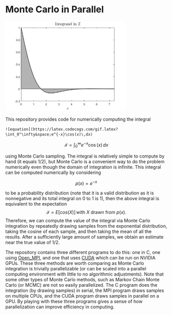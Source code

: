 # Monte Carlo in Parallel

<img src="https://github.com/natsan91/Monte_Carlo_in_Parallel/blob/master/Integrand.jpg" alt="Integrand" style="zoom:67%;" />

This repository provides code for numerically computing the integral 

```mar
![equation](https://latex.codecogs.com/gif.latex?\int_0^\infty&space;e^{-x}\cos(x)\,dx)
```

$$
\mathcal{I} = \int_0^\infty e^{-x} \cos(x)\,dx
$$


using Monte Carlo sampling. The integral is relatively simple to compute by hand (it equals 1/2), but Monte Carlo is a convenient way to do the  problem numerically even though the domain of integration is infinite. This integral can be computed numerically by considering 


$$
p(x) = e^{-x}
$$


to be a probability distribution (note that it is a valid distribution as it is nonnegative and its
total integral on 0 to 1 is 1), then the above integral is equivalent to the expectation
$$
\mathcal{I} = E[cos(X)] \, \text{with } X \text{ drawn from }p(x).
$$
Therefore, we can compute the value of the integral via Monte Carlo integration by repeatedly drawing samples from the exponential distribution, taking the cosine of each sample, and then taking the mean of all the results. After a sufficiently large amount of samples, we obtain an estimate near the true value of 1/2.

The repository contains three different programs to do this: one in C, one using [Open_MPI](https://www.open-mpi.org/), and one that uses [CUDA](https://developer.nvidia.com/cuda-zone) which can be run on NVIDIA GPUs. These three methods are worth comparing as Monte Carlo integration is trivially parallelizable (or can be scaled into a parallel computing environment with little to no algorithmic adjustments). Note that some other types of Monte Carlo methods, such as Markov Chain Monte Carlo (or MCMC) are not so easily parallelized. The C program does the integration (by drawing samples) in serial, the MPI program draws samples on multiple CPUs, and the CUDA program draws samples in parallel on a GPU. By playing with these three programs gives a sense of how parallelization can improve efficiency in computing.